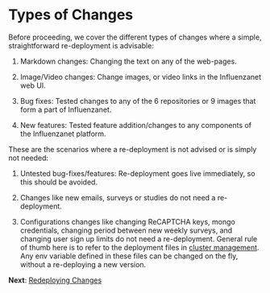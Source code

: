 # Types of Changes

Before proceeding, we cover the different types of changes where a simple, straightforward re-deployment is advisable: 

1. Markdown changes: Changing the text on any of the web-pages.

2. Image/Video changes: Change images, or video links in the Influenzanet web UI.

3. Bug fixes: Tested changes to any of the 6 repositories or 9 images that form a part of Influenzanet.

4. New features: Tested feature addition/changes to any components of the Influenzanet platform.

These are the scenarios where a re-deployment is not advised or is simply not needed:

1. Untested bug-fixes/features: Re-deployment goes live immediately, so this should be avoided.

2. Changes like new emails, surveys or studies do not need a re-deployment.

3. Configurations changes like changing ReCAPTCHA keys, mongo credentials, changing period between new weekly surveys, and changing user sign up limits do not need a re-deployment. General rule of thumb here is to refer to the deployment files in [cluster management](https://github.com/influenzanet/cluster-management). Any env variable defined in these files can be changed on the fly, without a re-deploying a new version.

**Next**: [Redeploying Changes](../redeploying-changes/2-build-and-redeploy.md)
